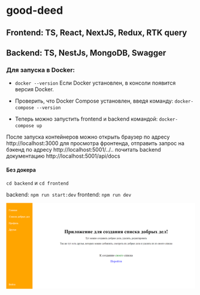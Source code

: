 # good-deed

## Frontend: TS, React, NextJS, Redux, RTK query

## Backend: TS, NestJs, MongoDB, Swagger

### Для запуска в Docker:

- `docker --version`
  Если Docker установлен, в консоли появится версия Docker.

- Проверить, что Docker Compose установлен, введя команду:
  `docker-compose --version`

- Теперь можно запустить frontend и backend командой:
  `docker-compose up`

После запуска контейнеров можно открыть браузер по адресу http://localhost:3000 для просмотра фронтенда,
отправить запрос на бэкенд по адресу http://localhost:5001/../..
почитать backend документацию http://localhost:5001/api/docs

#### Без докера

`cd backend` и `cd frontend`

backend: `npm run start:dev`
frontend: `npm run dev`

![Screenshot](screenshot.png)

